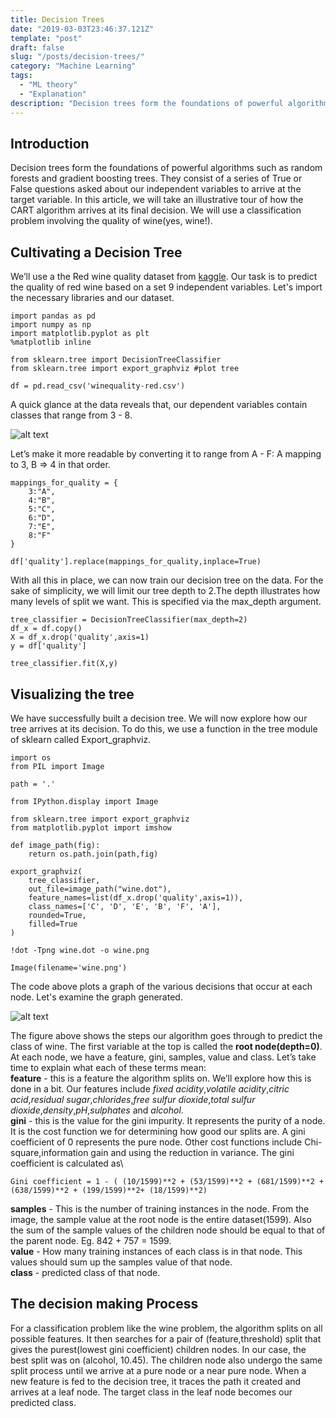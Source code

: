 ```yaml
---
title: Decision Trees
date: "2019-03-03T23:46:37.121Z"
template: "post"
draft: false
slug: "/posts/decision-trees/"
category: "Machine Learning"
tags:
  - "ML theory"
  - "Explanation"
description: "Decision trees form the foundations of powerful algorithms such as random forests and gradient boosting trees. They consist of a series of True or False questions asked about our independent variables to arrive at the target variable. In this article, we will take an illustrative tour of how the CART algorithm arrives at its final decision. We will use a classification problem involving the quality of wine(yes, wine!)."
---
```


## Introduction ##

Decision trees form the foundations of powerful algorithms such as random forests and gradient boosting trees. They consist of a series of True or False questions asked about our independent variables to arrive at the target variable. In this article, we will take an illustrative tour of how the CART algorithm arrives at its final decision. We will use a classification problem involving the quality of wine(yes, wine!).

## Cultivating a Decision Tree ##

We’ll use a the Red wine quality dataset from  [kaggle](https://www.kaggle.com/uciml/red-wine-quality-cortez-et-al-2009). Our task is to predict the quality of red wine based on a set 9 independent variables. Let's import the necessary libraries and our dataset.
```
import pandas as pd
import numpy as np
import matplotlib.pyplot as plt
%matplotlib inline

from sklearn.tree import DecisionTreeClassifier
from sklearn.tree import export_graphviz #plot tree

df = pd.read_csv('winequality-red.csv')
```
A quick glance at the data reveals that, our dependent variables contain classes that range from 3 - 8.

![alt text](/media/wine-dataset.png "dataframe")

Let’s make it more readable by converting it to range from A - F: A mapping to 3, B => 4 in that order.
```
mappings_for_quality = {
    3:"A",
    4:"B",
    5:"C",
    6:"D",
    7:"E",
    8:"F"
}

df['quality'].replace(mappings_for_quality,inplace=True)
```
With all this in place, we can now train our decision tree on the data. For the sake of simplicity, we will limit our tree depth to 2.The depth illustrates how many levels of split we want. This is specified via the max_depth argument.

```
tree_classifier = DecisionTreeClassifier(max_depth=2)
df_x = df.copy()
X = df_x.drop('quality',axis=1)
y = df['quality']

tree_classifier.fit(X,y)
```

## Visualizing the tree ##

We have successfully built a decision tree. We will now explore how our tree arrives at its decision. To do this, we use  a function in the tree module of sklearn called Export_graphviz.
```
import os
from PIL import Image

path = '.'

from IPython.display import Image

from sklearn.tree import export_graphviz
from matplotlib.pyplot import imshow

def image_path(fig):
    return os.path.join(path,fig)

export_graphviz(
    tree_classifier,
    out_file=image_path("wine.dot"),
    feature_names=list(df_x.drop('quality',axis=1)),
    class_names=['C', 'D', 'E', 'B', 'F', 'A'],
    rounded=True,
    filled=True
)

!dot -Tpng wine.dot -o wine.png

Image(filename='wine.png')
```
The code above plots a graph of the various decisions that occur at each node. Let's examine the graph generated.

![alt text](/media/wine.png "decision tree graph")

The figure above shows the steps our algorithm goes through to predict the class of wine.
The first variable at the top is called the **root node(depth=0)**. At each node, we have a feature, gini, samples, value and class. Let’s take time to explain what each of these terms mean:\
**feature** - this is a feature the algorithm splits on. We’ll explore how this is done in a bit. Our features include *fixed acidity*,*volatile acidity*,*citric acid*,*residual sugar*,*chlorides*,*free sulfur dioxide*,*total sulfur dioxide*,*density*,*pH*,*sulphates* and *alcohol*.\
**gini** - this is the value for the gini impurity. It represents the purity of a node. It is the cost function we for determining how good our splits are. A gini coefficient of 0 represents the pure node. Other cost functions include Chi-square,information gain and using the reduction in variance. The gini coefficient is calculated as\
```
Gini coefficient = 1 - ( (10/1599)**2 + (53/1599)**2 + (681/1599)**2 + (638/1599)**2 + (199/1599)**2+ (18/1599)**2)
```
**samples** - This is the number of training instances in the node. From the image, the sample value at the root node is the entire dataset(1599). Also the sum of the sample values of the children node should be equal to that of the parent node. Eg. 842 + 757 = 1599.\
**value** - How many training instances of each class is in that node. This values should sum up the samples value of that node.\
**class** - predicted class of that node.




## The decision making Process ##
For a classification problem like the wine problem, the algorithm splits on all possible features. It then searches for a pair of (feature,threshold) split that gives the purest(lowest gini coefficient) children nodes. In our case, the best split was on (alcohol, 10.45). The children node also undergo the same split process until we arrive at a pure node or a near pure node. When a new feature is fed to the decision tree, it traces the path it created and arrives at a leaf node. The target class in the leaf node becomes our predicted class. 